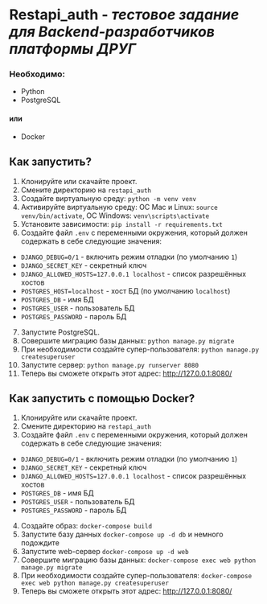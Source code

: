 # Restapi_auth - *тестовое задание для Backend-разработчиков платформы ДРУГ*
### Необходимо:
- Python
- PostgreSQL
#### или
- Docker
## Как запустить?
1. Клонируйте или скачайте проект.
2. Смените директорию на ```restapi_auth```
3. Создайте виртуальную среду: ```python -m venv venv```
4. Активируйте виртуальную среду: ОС Mac и Linux: ```source venv/bin/activate```, ОС Windows: ```venv\scripts\activate```
5. Установите зависимости: ```pip install -r requirements.txt```
6. Создайте файл ```.env``` с переменными окружения, который должен содержать в себе следующие значения:
- ```DJANGO_DEBUG=0/1``` - включить режим отладки (по умолчанию ```1```)
- ```DJANGO_SECRET_KEY``` - секретный ключ
- ```DJANGO_ALLOWED_HOSTS=127.0.0.1 localhost``` - список разрешённых хостов
- ```POSTGRES_HOST=localhost``` - хост БД (по умолчанию ```localhost```)
- ```POSTGRES_DB``` - имя БД
- ```POSTGRES_USER``` - пользователь БД
- ```POSTGRES_PASSWORD``` - пароль БД
7. Запустите PostgreSQL.
8. Совершите миграцию базы данных: ```python manage.py migrate```
9. При необходимости создайте супер-пользователя: ```python manage.py createsuperuser```
10. Запустите сервер: ```python manage.py runserver 8080```
11. Теперь вы сможете открыть этот адрес: http://127.0.0.1:8080/
## Как запустить с помощью Docker?
1. Клонируйте или скачайте проект.
2. Смените директорию на ```restapi_auth```
3. Создайте файл ```.env``` с переменными окружения, который должен содержать в себе следующие значения:
- ```DJANGO_DEBUG=0/1``` - включить режим отладки (по умолчанию ```1```)
- ```DJANGO_SECRET_KEY``` - секретный ключ
- ```DJANGO_ALLOWED_HOSTS=127.0.0.1 localhost``` - список разрешённых хостов
- ```POSTGRES_DB``` - имя БД
- ```POSTGRES_USER``` - пользователь БД
- ```POSTGRES_PASSWORD``` - пароль БД
4. Создайте образ: ```docker-compose build```
5. Запустите базу данных ```docker-compose up -d db``` и немного подождите
6. Запустите web-сервер ```docker-compose up -d web```
7. Совершите миграцию базы данных: ```docker-compose exec web python manage.py migrate```
8. При необходимости создайте супер-пользователя: ```docker-compose exec web python manage.py createsuperuser```
9. Теперь вы сможете открыть этот адрес: http://127.0.0.1:8080/